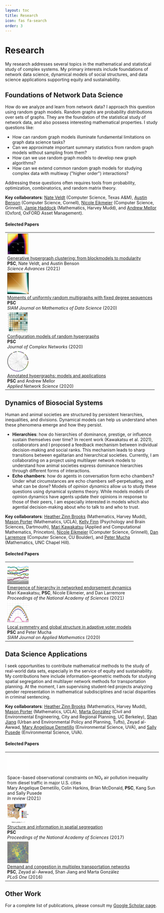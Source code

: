 ```yaml
---
layout: toc
title: Research 
icon: fas fa-search
order: 3
---
```


# Research

My research addresses several topics in the mathematical and statistical study of complex systems. My primary interests include foundations of network data science, dynamical models of social structures, and data science applications supporting equity and sustainability. 

<!-- ![](https://www.philchodrow.com/static/img/avatar.jpg) -->


## Foundations of Network Data Science

How do we analyze and learn from network data? I approach this question using random graph models. Random graphs are probability distributions over sets of graphs. They are the foundation of the statistical study of network data, and also possess interesting mathematical properties. I study questions like: 

- How can random graph models illuminate fundamental limitations on graph data science tasks?
- Can we approximate important summary statistics from random graph models without sampling from them? 
- How can we use random graph models to develop new graph algorithms?
- How can we extend common random graph models for studying complex data with multiway ("higher order") interactions? 

Addressing these questions often requires tools from probability, optimization, combinatorics, and random matrix theory. 

**Key collaborators**: [Nate Veldt](https://people.cam.cornell.edu/lnv22/) (Computer Science, Texas A&M), [Austin Benson](https://www.cs.cornell.edu/~arb/) (Computer Science, Cornell), [Nicole Eikmeier](https://eikmeier.sites.grinnell.edu/) (Computer Science, Grinnell), [Jamie Haddock](https://www.math.ucla.edu/~jhaddock/index.html) (Mathematics, Harvey Mudd), and [Andrew Mellor](https://andrewmellor.co.uk/) (Oxford, OxFORD Asset Management). 

#### Selected Papers

<table style="width:100%">
  <tr>
    <td>
      <div class="thumbnail">
        <img src="/assets/img/thumbnails/detectability.png" width = 70>
      </div>
        <div class="compress">
            <a href="https://advances.sciencemag.org/content/7/28/eabh1303">Generative hypergraph clustering: from blockmodels to modularity </a> <br>
            <b>PSC</b>, Nate Veldt, and Austin Benson <br>
            <i>Science Advances</i> (2021)
        </div>
    </td>
  </tr>
  <tr>
    <td>
      <div class="thumbnail">
        <img src="/assets/img/thumbnails/error_matrices.png" width = 70>
      </div>
        <div class = "compress">
            <a href="https://epubs.siam.org/doi/abs/10.1137/19M1288772">Moments of uniformly random multigraphs with fixed degree sequences </a> <br>
            <b>PSC</b><br>
            <i>SIAM Journal on Mathematics of Data Science</i> (2020)
        </div>
    </td>
  </tr>
  <tr>
    <td>
      <div class="thumbnail">
        <img src="/assets/img/thumbnails/configuration-hypergraphs.png" width = 70>
      </div>
        <div class = "compress">
            <a href="https://academic.oup.com/comnet/article-abstract/8/3/cnaa018/5879929">Configuration models of random hypergraphs</a> <br>
            <b>PSC</b><br>
            <i>Journal of Complex Networks</i> (2020)
        </div>
    </td>
  </tr>
  <tr>
    <td>
        <div class="thumbnail">
          <img src="/assets/img/thumbnails/community.png" width = 70>
        </div>
        <div class="compress">
            <a href="https://link.springer.com/article/10.1007/s41109-020-0252-y">Annotated hypergraphs: models and applications</a> <br>
            <b>PSC</b> and Andrew Mellor<br>
            <i>Applied Network Science</i> (2020)
        </div>
    </td>
  </tr>
</table>

## Dynamics of Biosocial Systems

Human and animal societies are structured by persistent hierarchies, inequalities, and divisions. Dynamical models can help us understand when these phenomena emerge and how they persist. 

- **Hierarchies**: how do hierarchies of dominance, prestige, or influence sustain themselves over time? In recent work (Kawakatsu et al. 2021), collaborators and I proposed a feedback mechanism between individual decision-making and social ranks. This mechanism leads to sharp transitions between egalitarian and hierarchical societies. Currently, I am collaborating on a project using multilayer network models to understand how animal societies express dominance hierarchies through different forms of interactions. 
- **Echo chambers**: how do agents in conversation form echo chambers? Under what circumstances are echo chambers self-perpetuating, and what can be done? Models of *opinion dynamics* allow us to study these questions using dynamical systems theory. While models models of opinion dynamics have agents update their opinions in response to those of their peers, I am especially interested in models which also agential decision-making about who to talk to and who to trust. 

**Key collaborators**: [Heather Zinn Brooks](https://www.hmc.edu/mathematics/people/faculty/heather-zinn-brooks/) (Mathematics, Harvey Mudd), [Mason Porter](https://www.math.ucla.edu/~mason/) (Mathematics, UCLA), [Kelly Finn](https://pbs.dartmouth.edu/people/kelly-r-finn) (Psychology and Brain Sciences, Dartmouth), [Mari Kawakatsu](https://www.marikawakatsu.com/) (Applied and Computational Mathematics, Princeton), [Nicole Eikmeier](https://eikmeier.sites.grinnell.edu/) (Computer Science, Grinnell), [Dan Larremore](https://www.colorado.edu/cs/daniel-larremore) (Computer Science, CU Boulder), and [Peter Mucha](https://mucha.web.unc.edu/) (Mathematics, UNC Chapel Hill).  

#### Selected Papers

<table style="width:100%">
  <tr>
    <td>
      <div class="thumbnail">
        <img src="/assets/img/thumbnails/math_phd_case_study_square.png" width = 70>
      </div>
        <div class="compress">
            <a href="https://www.pnas.org/content/118/16/e2015188118">Emergence of hierarchy in networked endorsement dynamics </a> <br>
            Mari Kawakatsu, <b>PSC</b>, Nicole Eikmeier, and Dan Larremore <br>
            <i>Proceedings of the National Academy of Sciences</i> (2021)
        </div>
    </td>
  </tr>
  <tr>
    <td>
      <div class="thumbnail">
        <img src="/assets/img/thumbnails/avm.png" width = 70>
      </div>
        <div class="compress">
            <a href="https://epubs.siam.org/doi/pdf/10.1137/18M1232346?casa_token=st1ib1C3dRUAAAAA:u69ZSyBJVU-keaUQ6eO6wVKcM42DNeUReNMDWhVVT5pUDozAHYx8NnGz7iKZ4gX1gtMxGYMCucA">Local symmetry and global structure in adaptive voter models </a> <br>
            <b>PSC</b> and Peter Mucha <br>
            <i>SIAM Journal on Applied Mathematics</i> (2020)
        </div>
    </td>
  </tr>
</table>

## Data Science Applications

I seek opportunities to contribute mathematical methods to the study of real-world data sets, especially in the service of equity and sustainability. My contributions here include information-geometric methods for studying spatial segregation and multilayer network methods for transportation planning. At the moment, I am supervising student-led projects analyzing gender representation in mathematical subdisciplines and racial disparities in criminal sentencing. 

**Key collaborators**: [Heather Zinn Brooks](https://www.hmc.edu/mathematics/people/faculty/heather-zinn-brooks/) (Mathematics, Harvey Mudd), [Mason Porter](https://www.math.ucla.edu/~mason/) (Mathematics, UCLA),  [Marta González](https://ced.berkeley.edu/ced/faculty-staff/marta-gonzalez) (Civil and Environmental Engineering, City and Regional Planning, UC Berkeley), [Shan Jiang](https://as.tufts.edu/uep/people/faculty/shan-jiang) (Urban and Environmental Policy and Planning, Tufts), Zeyad al-Awwad, [Mary Angelique Demetillo](https://maryangelique.com/) (Environmental Science, UVA), and [Sally Pusede](https://evsc.as.virginia.edu/people/profile/sep6a) (Environmental Science, UVA). 

#### Selected Papers

<table style="width:100%">
  <tr>
    <td>
        <div class="thumbnail">
          <img src="/assets/img/thumbnails/blank.png" width = 70>
        </div>
        <div class="compress">
            Space-based observational constraints on NO₂ air pollution inequality from diesel traffic in major U.S. cities <br>
            Mary Angelique Demetillo, Colin Harkins, Brian McDonald, <b>PSC</b>, Kang Sun and Sally Pusede <br>
            <i>In review</i> (2021)
        </div>
    </td>
  </tr>
  <tr>
    <td>
        <div class="thumbnail">
          <img src="/assets/img/thumbnails/structure-and-information.png" width = 70>
        </div>
        <div class="compress">
            <a href="https://www.pnas.org/content/pnas/114/44/11591.full.pdf">Structure and information in spatial segregation </a> <br>
            <b>PSC</b> <br>
            <i>Proceedings of the National Academy of Sciences</i> (2017)
        </div>
    </td>
  </tr>
  <tr>
    <td>
        <div class="thumbnail">
          <img src="/assets/img/thumbnails/demand-and-congestion.png" width = 70>
        </div>
        <div class="compress">
            <a href="https://journals.plos.org/plosone/article?id=10.1371/journal.pone.0161738">Demand and congestion in multiplex transportation networks </a> <br>
            <b>PSC</b>, Zeyad al-Awwad, Shan Jiang and Marta González <br>
            <i>PLoS One</i> (2016)
        </div>
    </td>
  </tr>
</table>

## Other Work

For a complete list of publications, please consult my [Google Scholar page](https://scholar.google.com/citations?user=dgWoch0AAAAJ&hl=en). 

